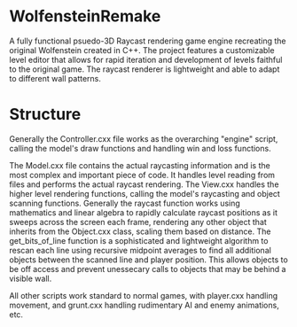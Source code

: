 # WolfensteinRemake
A fully functional psuedo-3D Raycast rendering game engine recreating the original Wolfenstein created in C++. The project features a customizable level editor that allows for rapid iteration and development of levels faithful to the original game. The raycast renderer is lightweight and able to adapt to different wall patterns. 

# Structure
Generally the Controller.cxx file works as the overarching "engine" script, calling the model's draw functions and handling win and loss functions. 

The Model.cxx file contains the actual raycasting information and is the most complex and important piece of code. It handles level reading from files and performs the actual raycast rendering. The View.cxx handles the higher level rendering functions, calling the model's raycasting and object scanning functions. Generally the raycast function works using mathematics and linear algebra to rapidly calculate raycast positions as it sweeps across the screen each frame, rendering any other object that inherits from the Object.cxx class, scaling them based on distance. The get_bits_of_line function is a sophisticated and lightweight algorithm to rescan each line using recursive midpoint averages to find all additional objects between the scanned line and player position. This allows objects to be off access and prevent unessecary calls to objects that may be behind a visible wall. 

All other scripts work standard to normal games, with player.cxx handling movement, and grunt.cxx handling rudimentary AI and enemy animations, etc.
